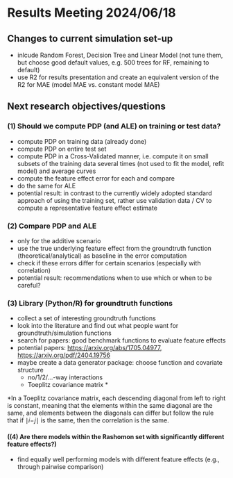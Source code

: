 # Results Meeting 2024/06/18

## Changes to current simulation set-up
- inlcude Random Forest, Decision Tree and Linear Model (not tune them, but choose good default values, e.g. 500 trees for RF, remaining to default)
- use R2 for results presentation and create an equivalent version of the R2 for MAE (model MAE vs. constant model MAE)

## Next research objectives/questions

### (1) Should we compute PDP (and ALE) on training or test data?
- compute PDP on training data (already done)
- compute PDP on entire test set
- compute PDP in a Cross-Validated manner, i.e. compute it on small subsets of the training data several times (not used to fit the model, refit model) and average curves
- compute the feature effect error for each and compare
- do the same for ALE
- potential result: in contrast to the currently widely adopted standard approach of using the training set, rather use validation data / CV to compute a representative feature effect estimate

### (2) Compare PDP and ALE
- only for the additive scenario
- use the true underlying feature effect from the groundtruth function (theoretical/analytical) as baseline in the error computation
- check if these errors differ for certain scenarios (especially with correlation)
- potential result: recommendations when to use which or when to be careful?

### (3) Library (Python/R) for groundtruth functions
- collect a set of interesting groundtruth functions
- look into the literature and find out what people want for groundtruth/simulation functions
- search for papers: good benchmark functions to evaluate feature effects
- potential papers: https://arxiv.org/abs/1705.04977, https://arxiv.org/pdf/2404.19756
- maybe create a data generator package: choose function and covariate structure
  - no/1/2/...-way interactions
  - Toeplitz covariance matrix *

*In a Toeplitz covariance matrix, each descending diagonal from left to right is constant, meaning that the elements within the same diagonal are the same, and elements between the diagonals can differ but follow the rule that if ∣𝑖−𝑗∣ is the same, then the correlation is the same.

#### ((4) Are there models within the Rashomon set with significantly different feature effects?)
- find equally well performing models with different feature effects (e.g., through pairwise comparison)
